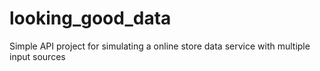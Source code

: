 # looking_good_data
Simple API project for simulating a online store data service with multiple input sources
